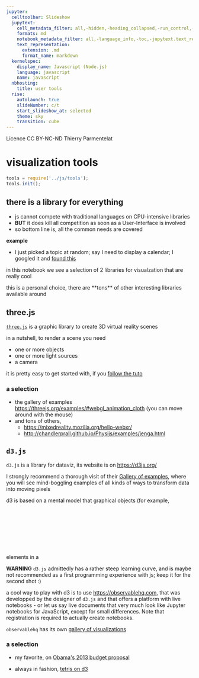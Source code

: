 ```yaml
---
jupyter:
  celltoolbar: Slideshow
  jupytext:
    cell_metadata_filter: all,-hidden,-heading_collapsed,-run_control,-trusted
    formats: md
    notebook_metadata_filter: all,-language_info,-toc,-jupytext.text_representation.jupytext_version,-jupytext.text_representation.format_version
    text_representation:
      extension: .md
      format_name: markdown
  kernelspec:
    display_name: Javascript (Node.js)
    language: javascript
    name: javascript
  nbhosting:
    title: user tools
  rise:
    autolaunch: true
    slideNumber: c/t
    start_slideshow_at: selected
    theme: sky
    transition: cube
---
```


<!-- #region slideshow={"slide_type": ""} -->
<div class="licence">
<span>Licence CC BY-NC-ND</span>
<span>Thierry Parmentelat</span>
</div>
<!-- #endregion -->

<!-- #region slideshow={"slide_type": ""} -->
# visualization tools
<!-- #endregion -->

```javascript
tools = require('../js/tools');
tools.init();
```

<!-- #region slideshow={"slide_type": ""} -->
## there is a library for everything
<!-- #endregion -->

* js cannot compete with traditional languages on CPU-intensive libraries
* **BUT** it does kill all competition as soon as a User-Interface is involved
* so bottom line is, all the common needs are covered

**example** 

* I just picked a topic at random; say I need to display a calendar; I googled it and [found this](https://fullcalendar.io/)

in this notebook we see a selection of 2 libraries for visualzation that are really cool


<p class="rise-footnote">
this is a personal choice, there are **tons** of other interesting libraries available around
</p>

<!-- #region slideshow={"slide_type": ""} -->
## three.js
<!-- #endregion -->

[`three.js`](https://threejs.org/) is a graphic library to create 3D virtual reality scenes

in a nutshell, to render a scene you need

* one or more objects
* one or more light sources
* a camera

it is pretty easy to get started with, if you [follow the tuto](https://threejs.org/docs/index.html#manual/en/introduction/Creating-a-scene)

<!-- #region slideshow={"slide_type": ""} -->
### a selection

* the gallery of examples  
  https://threejs.org/examples/#webgl_animation_cloth (you can move around with the mouse)
* and tons of others,  
  * https://mixedreality.mozilla.org/hello-webxr/
  * http://chandlerprall.github.io/Physijs/examples/jenga.html  
<!-- #endregion -->

<!-- #region slideshow={"slide_type": ""} -->
## `d3.js`
<!-- #endregion -->

`d3.js` is a library for dataviz, its website is on https://d3js.org/

I strongly recommend a thorough visit of their [Gallery of examples](https://github.com/d3/d3/wiki/Gallery), where you will see mind-boggling examples of all kinds of ways to transform data into moving pixels

<!-- #region -->
d3 is based on a mental model that graphical objects (for example, elements in a <svg>) can be bound to the data, so that any change in the data automatically propagates to the graphical objects.

**WARNING** 
`d3.js` admittedly has a rather steep learning curve, and is maybe not recommended as a first programming experience with js; keep it for the second shot :)


    
a cool way to play with d3 is to use <https://observablehq.com>, that was developped by the designer of `d3.js` and that offers a platform with live notebooks - or let us say live documents that very much look like Jupyter notebooks for JavaScript, except for small differences. Note that registration is required to actually create notebooks.
    
`observablehq` has its own [gallery of visualizations](https://observablehq.com/explore)     
    
    
<!-- #endregion -->

<!-- #region slideshow={"slide_type": ""} -->
### a selection

* my favorite, on [Obama's 2013 budget proposal](https://archive.nytimes.com/www.nytimes.com/interactive/2012/02/13/us/politics/2013-budget-proposal-graphic.html)

* always in fashion, [tetris on d3](http://d3tetris.herokuapp.com/)
<!-- #endregion -->
